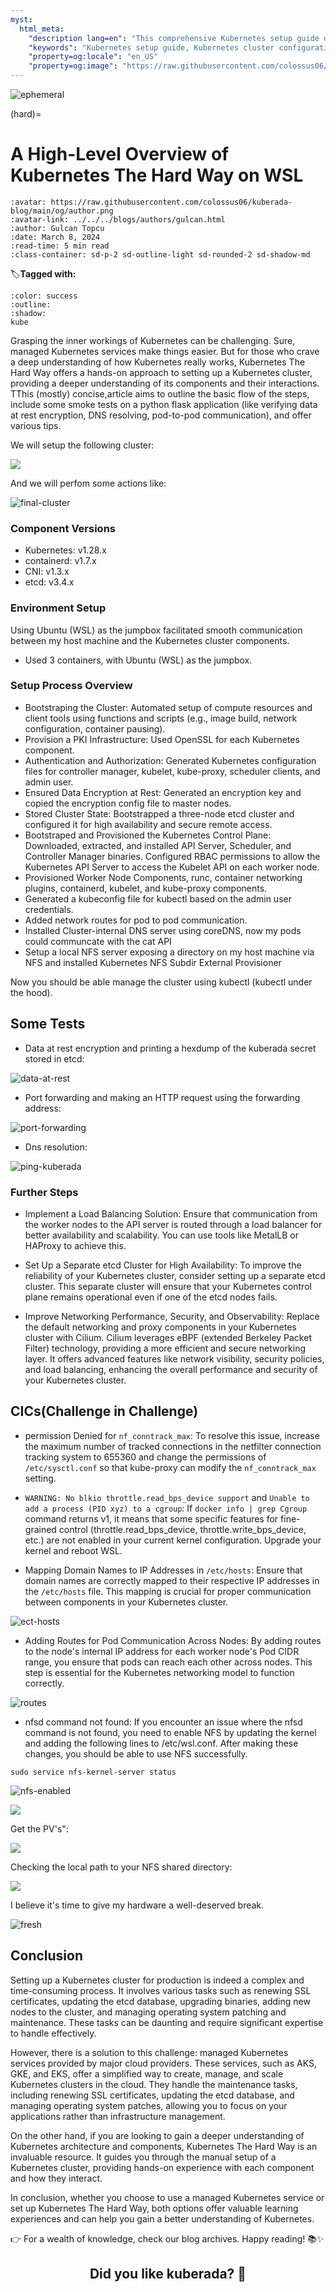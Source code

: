 ```yaml
---
myst:
  html_meta:
    "description lang=en": "This comprehensive Kubernetes setup guide delves into configuring a Kubernetes cluster using Kubernetes The Hard Way. Explore Kubernetes components, networking, security practices, and performance optimization. Dive into advanced topics like load balancing and troubleshooting, and discover how managed Kubernetes services from cloud providers simplify cluster management. Whether you're new to Kubernetes or an experienced user, this guide offers valuable insights and actionable tips to enhance your Kubernetes skills."
    "keywords": "Kubernetes setup guide, Kubernetes cluster configuration, Kubernetes networking, Kubernetes security, Kubernetes load balancing, Kubernetes hard way, Kubernetes best practices, Kubernetes troubleshooting, Kubernetes cluster management"
    "property=og:locale": "en_US"
    "property=og:image": "https://raw.githubusercontent.com/colossus06/kuberada-blog/main/og/hard.png"
---
```


<img src="https://raw.githubusercontent.com/colossus06/kuberada-blog/main/og/hard.png" alt="ephemeral" class="bg-primary">

(hard)=
# A High-Level Overview of Kubernetes The Hard Way on WSL

```{article-info}
:avatar: https://raw.githubusercontent.com/colossus06/kuberada-blog/main/og/author.png
:avatar-link: ../../../blogs/authors/gulcan.html
:author: Gulcan Topcu
:date: March 8, 2024
:read-time: 5 min read
:class-container: sd-p-2 sd-outline-light sd-rounded-2 sd-shadow-md
```

🏷️**Tagged with:**

```{button-link} ../../../blogs/tag/kubernetes.html
:color: success
:outline:
:shadow:
kube
```

Grasping the inner workings of Kubernetes can be challenging. Sure, managed Kubernetes services make things easier. But for those who crave a deep understanding of how Kubernetes really works, Kubernetes The Hard Way offers a hands-on approach to setting up a Kubernetes cluster, providing a deeper understanding of its components and their interactions. TThis (mostly) concise,article aims to outline the basic flow of the steps, include some smoke tests on a python flask application (like verifying data at rest encryption, DNS resolving, pod-to-pod communication), and offer various tips. 

We will setup the following cluster:

![](./images/the-hard-way-diagram.png)

And we will perfom some actions like:

![final-cluster](imagesimage-8.png)

### Component Versions

- Kubernetes: v1.28.x
- containerd: v1.7.x
- CNI: v1.3.x
- etcd: v3.4.x

### Environment Setup

Using Ubuntu (WSL) as the jumpbox facilitated smooth communication between my host machine and the Kubernetes cluster components.

- Used 3 containers, with Ubuntu (WSL) as the jumpbox.

### Setup Process Overview

- Bootstraping the Cluster: Automated setup of compute resources and client tools using functions and scripts (e.g., image build, network configuration, container pausing).   
- Provision a PKI Infrastructure: Used OpenSSL for each Kubernetes component.
- Authentication and Authorization: Generated Kubernetes configuration files for controller manager, kubelet, kube-proxy, scheduler clients, and admin user.
- Ensured Data Encryption at Rest: Generated an encryption key and copied the encryption config file to master nodes.
- Stored Cluster State: Bootstrapped a three-node etcd cluster and configured it for high availability and secure remote access.
- Bootstraped and Provisioned the Kubernetes Control Plane: Downloaded, extracted, and installed API Server, Scheduler, and Controller Manager binaries. Configured RBAC permissions to allow the Kubernetes API Server to access the Kubelet API on each worker node.
- Provisioned Worker Node Components, runc, container networking plugins, containerd, kubelet, and kube-proxy components.
- Generated a kubeconfig file for kubectl based on the admin user credentials.
- Added network routes for pod to pod communication.
- Installed Cluster-internal DNS server using coreDNS, now my pods could communcate with the cat API
- Setup a local NFS server exposing a directory on my host machine via NFS and installed Kubernetes NFS Subdir External Provisioner

Now you should be able manage the cluster using kubectl (kubectl under the hood).


## Some Tests

- Data at rest encryption and printing a hexdump of the kuberada secret stored in etcd:

![data-at-rest](imagesimage-4.png)

- Port forwarding and making an HTTP request using the forwarding address:


![port-forwarding](imagesimage-5.png)

- Dns resolution:

![ping-kuberada](imagesimage-6.png)



### Further Steps

- Implement a Load Balancing Solution: Ensure that communication from the worker nodes to the API server is routed through a load balancer for better availability and scalability. You can use tools like MetalLB or HAProxy to achieve this.

- Set Up a Separate etcd Cluster for High Availability: To improve the reliability of your Kubernetes cluster, consider setting up a separate etcd cluster. This separate cluster will ensure that your Kubernetes control plane remains operational even if one of the etcd nodes fails.

- Improve Networking Performance, Security, and Observability: Replace the default networking and proxy components in your Kubernetes cluster with Cilium. Cilium leverages eBPF (extended Berkeley Packet Filter) technology, providing a more efficient and secure networking layer. It offers advanced features like network visibility, security policies, and load balancing, enhancing the overall performance and security of your Kubernetes cluster.


## CICs(Challenge in Challenge)

- permission Denied for `nf_conntrack_max`: To resolve this issue, increase the maximum number of tracked connections in the netfilter connection tracking system to 655360 and change the permissions of` /etc/sysctl.conf` so that kube-proxy can modify the `nf_conntrack_max` setting.

- `WARNING: No blkio throttle.read_bps_device support` and `Unable to add a process (PID xyz) to a cgroup`: If `docker info | grep Cgroup` command returns v1, it means that some specific features for fine-grained control (throttle.read_bps_device, throttle.write_bps_device, etc.) are not enabled in your current kernel configuration. Upgrade your kernel and reboot WSL.

- Mapping Domain Names to IP Addresses in `/etc/hosts`: Ensure that domain names are correctly mapped to their respective IP addresses in the `/etc/hosts` file. This mapping is crucial for proper communication between components in your Kubernetes cluster.

![ect-hosts](imagesimage-2.png)

- Adding Routes for Pod Communication Across Nodes: By adding routes to the node's internal IP address for each worker node's Pod CIDR range, you ensure that pods can reach each other across nodes. This step is essential for the Kubernetes networking model to function correctly.

![routes](imagesimage-3.png)

- nfsd command not found: If you encounter an issue where the nfsd command is not found, you need to enable NFS by updating the kernel and adding the following lines to /etc/wsl.conf. After making these changes, you should be able to use NFS successfully.

`sudo service nfs-kernel-server status`


![nfs-enabled](imagesimage-1.png)


![](imageskernel.png)

Get the PV's":

![](images./pv.png)

Checking the local path to your NFS shared directory:

![](images./local-nfs.png)


I believe it's time to give my hardware a well-deserved break.

![fresh](imagesimage-9.png)

## Conclusion

Setting up a Kubernetes cluster for production is indeed a complex and time-consuming process. It involves various tasks such as renewing SSL certificates, updating the etcd database, upgrading binaries, adding new nodes to the cluster, and managing operating system patching and maintenance. These tasks can be daunting and require significant expertise to handle effectively.

However, there is a solution to this challenge: managed Kubernetes services provided by major cloud providers. These services, such as AKS, GKE, and EKS, offer a simplified way to create, manage, and scale Kubernetes clusters in the cloud. They handle the maintenance tasks, including renewing SSL certificates, updating the etcd database, and managing operating system patches, allowing you to focus on your applications rather than infrastructure management.

On the other hand, if you are looking to gain a deeper understanding of Kubernetes architecture and components, Kubernetes The Hard Way is an invaluable resource. It guides you through the manual setup of a Kubernetes cluster, providing hands-on experience with each component and how they interact.

In conclusion, whether you choose to use a managed Kubernetes service or set up Kubernetes The Hard Way, both options offer valuable learning experiences and can help you gain a better understanding of Kubernetes.

<!-- <p id="quote-container"> </p> -->

👉 For a wealth of knowledge, check our blog archives.
Happy reading! 📚✨


<div style="text-align: center;">
  <h2>Did you like kuberada? 🐶 </h2>
</div>

<br>

<div class="sharethis-inline-reaction-buttons"></div>




